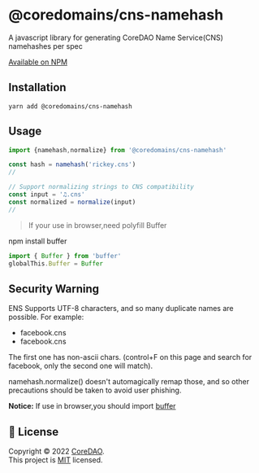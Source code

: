 # @coredomains/cns-namehash

A javascript library for generating CoreDAO Name Service(CNS) namehashes per spec

[Available on NPM](https://www.npmjs.com/package/@coredomains/cns-namehash)


## Installation 

`yarn add @coredomains/cns-namehash`

## Usage

```javascript
import {namehash,normalize} from '@coredomains/cns-namehash'

const hash = namehash('rickey.cns')
// 

// Support normalizing strings to CNS compatibility
const input = '♫.cns'
const normalized = normalize(input)
// 
```

> If your use in browser,need polyfill Buffer

npm install buffer


```typescript 
import { Buffer } from 'buffer'
globalThis.Buffer = Buffer
```

## Security Warning

ENS Supports UTF-8 characters, and so many duplicate names are possible. For example:

- faceboоk.cns
- facebook.cns

The first one has non-ascii chars. (control+F on this page and search for facebook, only the second one will match).

namehash.normalize() doesn't automagically remap those, and so other precautions should be taken to avoid user phishing.

**Notice:**
If use in browser,you should import [buffer](https://www.npmjs.com/package/buffer)


## 📝 License
Copyright © 2022 [CoreDAO](https://github.com/coredaodomains).<br />
This project is [MIT](LICENSE) licensed.